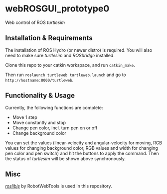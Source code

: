 # webROSGUI_prototype0
Web control of ROS *turtlesim*

## Installation & Requirements
The installation of ROS Hydro (or newer distro) is required. You will also need to make sure *turtlesim* and *ROSbridge* installed.

Clone this repo to your catkin workspace, and run `catkin_make`.

Then run `roslaunch turtleweb turtleweb.launch` and go to `http://hostname:8000/turtleweb`.

## Functionality & Usage
Currently, the following functions are complete:
- Move 1 step
- Move constantly and stop
- Change pen color, incl. turn pen on or off
- Change background color

You can set the values (linear-velocity and angular-velocity for moving, RGB values for changing background color, RGB values and width for changing pen color and pen switch) and hit the buttons to apply the command. Then the status of *turtlesim* will be shown above synchronously.

## Misc
*[roslibjs](https://github.com/RobotWebTools/roslibjs)* by RobotWebTools is used in this repository.
